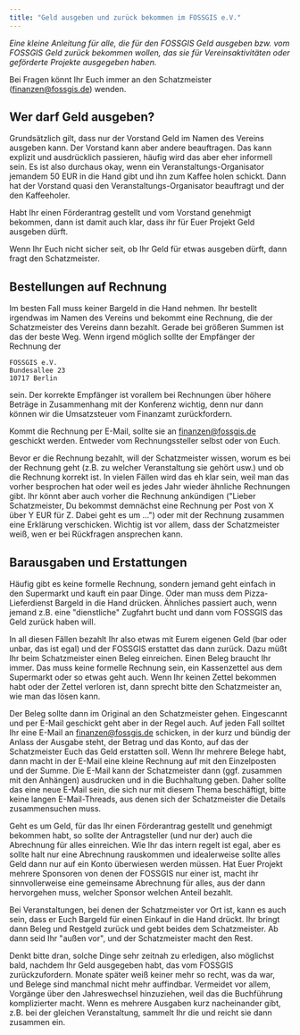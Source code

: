 ```yaml
---
title: "Geld ausgeben und zurück bekommen im FOSSGIS e.V."
---
```


*Eine kleine Anleitung für alle, die für den FOSSGIS Geld ausgeben bzw. vom
FOSSGIS Geld zurück bekommen wollen, das sie für Vereinsaktivitäten oder
geförderte Projekte ausgegeben haben.*

Bei Fragen könnt Ihr Euch immer an den Schatzmeister (finanzen@fossgis.de)
wenden.

## Wer darf Geld ausgeben?

Grundsätzlich gilt, dass nur der Vorstand Geld im Namen des Vereins ausgeben
kann. Der Vorstand kann aber andere beauftragen. Das kann explizit und
ausdrücklich passieren, häufig wird das aber eher informell sein. Es ist also
durchaus okay, wenn ein Veranstaltungs-Organisator jemandem 50 EUR in die Hand
gibt und ihn zum Kaffee holen schickt. Dann hat der Vorstand quasi den
Veranstaltungs-Organisator beauftragt und der den Kaffeeholer.

Habt Ihr einen Förderantrag gestellt und vom Vorstand genehmigt bekommen, dann
ist damit auch klar, dass ihr für Euer Projekt Geld ausgeben dürft.

Wenn Ihr Euch nicht sicher seit, ob Ihr Geld für etwas ausgeben dürft, dann
fragt den Schatzmeister.

## Bestellungen auf Rechnung

Im besten Fall muss keiner Bargeld in die Hand nehmen. Ihr bestellt irgendwas
im Namen des Vereins und bekommt eine Rechnung, die der Schatzmeister des
Vereins dann bezahlt. Gerade bei größeren Summen ist das der beste Weg. Wenn
irgend möglich sollte der Empfänger der Rechnung der

    FOSSGIS e.V.
    Bundesallee 23
    10717 Berlin

sein. Der korrekte Empfänger ist vorallem bei Rechnungen über höhere Beträge
in Zusammenhang mit der Konferenz wichtig, denn nur dann können wir die
Umsatzsteuer vom Finanzamt zurückfordern.

Kommt die Rechnung per E-Mail, sollte sie an finanzen@fossgis.de geschickt
werden. Entweder vom Rechnungssteller selbst oder von Euch.

Bevor er die Rechnung bezahlt, will der Schatzmeister wissen, worum es bei der
Rechnung geht (z.B. zu welcher Veranstaltung sie gehört usw.) und ob die
Rechnung korrekt ist. In vielen Fällen wird das eh klar sein, weil man das
vorher besprochen hat oder weil es jedes Jahr wieder ähnliche Rechnungen gibt.
Ihr könnt aber auch vorher die Rechnung ankündigen ("Lieber Schatzmeister, Du
bekommst demnächst eine Rechnung per Post von X über Y EUR für Z. Dabei geht
es um ...") oder mit der Rechnung zusammen eine Erklärung verschicken. Wichtig
ist vor allem, dass der Schatzmeister weiß, wen er bei Rückfragen ansprechen
kann.

## Barausgaben und Erstattungen

Häufig gibt es keine formelle Rechnung, sondern jemand geht einfach in den
Supermarkt und kauft ein paar Dinge. Oder man muss dem Pizza-Lieferdienst
Bargeld in die Hand drücken. Ähnliches passiert auch, wenn jemand z.B. eine
"dienstliche" Zugfahrt bucht und dann vom FOSSGIS das Geld zurück haben will.

In all diesen Fällen bezahlt Ihr also etwas mit Eurem eigenen Geld (bar oder
unbar, das ist egal) und der FOSSGIS erstattet das dann zurück. Dazu müßt Ihr
beim Schatzmeister einen Beleg einreichen. Einen Beleg braucht Ihr immer. Das
muss keine formelle Rechnung sein, ein Kassenzettel aus dem Supermarkt oder so
etwas geht auch. Wenn Ihr keinen Zettel bekommen habt oder der Zettel verloren
ist, dann sprecht bitte den Schatzmeister an, wie man das lösen kann.

Der Beleg sollte dann im Original an den Schatzmeister gehen. Eingescannt und
per E-Mail geschickt geht aber in der Regel auch. Auf jeden Fall solltet Ihr
eine E-Mail an finanzen@fossgis.de schicken, in der kurz und bündig der Anlass
der Ausgabe steht, der Betrag und das Konto, auf das der Schatzmeister Euch das
Geld erstatten soll. Wenn Ihr mehrere Belege habt, dann macht in der E-Mail
eine kleine Rechnung auf mit den Einzelposten und der Summe. Die E-Mail kann
der Schatzmeister dann (ggf. zusammen mit den Anhängen) ausdrucken und in die
Buchhaltung geben. Daher sollte das eine neue E-Mail sein, die sich nur mit
diesem Thema beschäftigt, bitte keine langen E-Mail-Threads, aus denen sich der
Schatzmeister die Details zusammensuchen muss.

Geht es um Geld, für das Ihr einen Förderantrag gestellt und genehmigt bekommen
habt, so sollte der Antragsteller (und nur der) auch die Abrechnung für alles
einreichen. Wie Ihr das intern regelt ist egal, aber es sollte halt nur eine
Abrechnung rauskommen und idealerweise sollte alles Geld dann nur auf ein Konto
überwiesen werden müssen. Hat Euer Projekt mehrere Sponsoren von denen der
FOSSGIS nur einer ist, macht ihr sinnvollerweise eine gemeinsame Abrechnung für
alles, aus der dann hervorgehen muss, welcher Sponsor welchen Anteil bezahlt.

Bei Veranstaltungen, bei denen der Schatzmeister vor Ort ist, kann es auch
sein, dass er Euch Bargeld für einen Einkauf in die Hand drückt. Ihr bringt
dann Beleg und Restgeld zurück und gebt beides dem Schatzmeister. Ab dann seid
Ihr "außen vor", und der Schatzmeister macht den Rest.

Denkt bitte dran, solche Dinge sehr zeitnah zu erledigen, also möglichst bald,
nachdem Ihr Geld ausgegeben habt, das vom FOSSGIS zurückzufordern. Monate
später weiß keiner mehr so recht, was da war, und Belege sind manchmal nicht
mehr auffindbar. Vermeidet vor allem, Vorgänge über den Jahreswechsel
hinzuziehen, weil das die Buchführung komplizierter macht. Wenn es mehrere
Ausgaben kurz nacheinander gibt, z.B. bei der gleichen Veranstaltung, sammelt
Ihr die und reicht sie dann zusammen ein.

